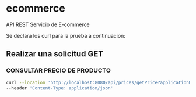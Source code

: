 # ecommerce
API REST Servicio de E-commerce

Se declara los curl para la prueba a continuacion:

## Realizar una solicitud GET

### CONSULTAR PRECIO DE PRODUCTO

```bash
curl --location 'http://localhost:8080/api/prices/getPrice?applicationDate=2020-06-14%2010%3A00%3A00&productId=35455&brandId=1' \
--header 'Content-Type: application/json'
```
